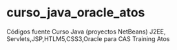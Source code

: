# curso_java_oracle_atos
Códigos fuente Curso Java (proyectos NetBeans) J2EE, Servlets,JSP,HTLM5,CSS3,Oracle para CAS Training Atos
